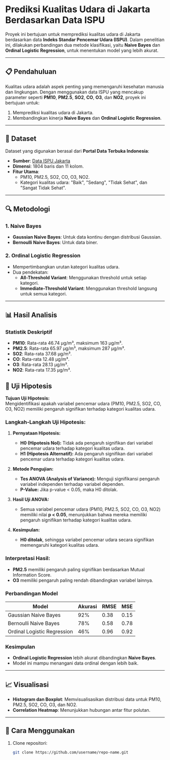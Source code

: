 # Prediksi Kualitas Udara di Jakarta Berdasarkan Data ISPU

Proyek ini bertujuan untuk memprediksi kualitas udara di Jakarta berdasarkan data **Indeks Standar Pencemar Udara (ISPU)**. Dalam penelitian ini, dilakukan perbandingan dua metode klasifikasi, yaitu **Naive Bayes** dan **Ordinal Logistic Regression**, untuk menentukan model yang lebih akurat.

---

## 📋 Pendahuluan

Kualitas udara adalah aspek penting yang memengaruhi kesehatan manusia dan lingkungan. Dengan menggunakan data ISPU yang mencakup parameter seperti **PM10**, **PM2.5**, **SO2**, **CO**, **O3**, dan **NO2**, proyek ini bertujuan untuk:
1. Memprediksi kualitas udara di Jakarta.
2. Membandingkan kinerja **Naive Bayes** dan **Ordinal Logistic Regression**.

---

## 📂 Dataset

Dataset yang digunakan berasal dari **Portal Data Terbuka Indonesia**:
- **Sumber**: [Data ISPU Jakarta](https://katalog.data.go.id/dataset/data-indeks-standar-pencemar-udara-ispu-di-provinsi-dki-jakarta1)
- **Dimensi**: 1804 baris dan 11 kolom.
- **Fitur Utama**:
  - PM10, PM2.5, SO2, CO, O3, NO2.
  - Kategori kualitas udara: "Baik", "Sedang", "Tidak Sehat", dan "Sangat Tidak Sehat".

---

## 🔍 Metodologi

### 1. **Naive Bayes**
- **Gaussian Naive Bayes**: Untuk data kontinu dengan distribusi Gaussian.
- **Bernoulli Naive Bayes**: Untuk data biner.

### 2. **Ordinal Logistic Regression**
- Mempertimbangkan urutan kategori kualitas udara.
- Dua pendekatan:
  - **All-Threshold Variant**: Menggunakan threshold untuk setiap kategori.
  - **Immediate-Threshold Variant**: Menggunakan threshold langsung untuk semua kategori.

---

## 📊 Hasil Analisis

### Statistik Deskriptif
- **PM10**: Rata-rata 46.74 μg/m³, maksimum 163 μg/m³.
- **PM2.5**: Rata-rata 65.97 μg/m³, maksimum 287 μg/m³.
- **SO2**: Rata-rata 37.68 μg/m³.
- **CO**: Rata-rata 12.48 μg/m³.
- **O3**: Rata-rata 28.13 μg/m³.
- **NO2**: Rata-rata 17.35 μg/m³.


## 🔬 Uji Hipotesis

**Tujuan Uji Hipotesis:**  
Mengidentifikasi apakah variabel pencemar udara (PM10, PM2.5, SO2, CO, O3, NO2) memiliki pengaruh signifikan terhadap kategori kualitas udara.

### Langkah-Langkah Uji Hipotesis:
1. **Pernyataan Hipotesis:**
   - **H0 (Hipotesis Nol):** Tidak ada pengaruh signifikan dari variabel pencemar udara terhadap kategori kualitas udara.
   - **H1 (Hipotesis Alternatif):** Ada pengaruh signifikan dari variabel pencemar udara terhadap kategori kualitas udara.

2. **Metode Pengujian:**
   - **Tes ANOVA (Analysis of Variance):** Menguji signifikansi pengaruh variabel independen terhadap variabel dependen.
   - **P-Value:** Jika p-value < 0.05, maka H0 ditolak.

3. **Hasil Uji ANOVA:**
   - Semua variabel pencemar udara (PM10, PM2.5, SO2, CO, O3, NO2) memiliki nilai **p < 0.05**, menunjukkan bahwa mereka memiliki pengaruh signifikan terhadap kategori kualitas udara.

4. **Kesimpulan:**
   - **H0 ditolak**, sehingga variabel pencemar udara secara signifikan memengaruhi kategori kualitas udara.

### Interpretasi Hasil:
- **PM2.5** memiliki pengaruh paling signifikan berdasarkan Mutual Information Score.
- **O3** memiliki pengaruh paling rendah dibandingkan variabel lainnya.

### Perbandingan Model
| Model                         | Akurasi | RMSE | MSE  |
|-------------------------------|---------|------|------|
| Gaussian Naive Bayes          | 92%     | 0.38 | 0.15 |
| Bernoulli Naive Bayes         | 78%     | 0.58 | 0.78 |
| Ordinal Logistic Regression   | 46%     | 0.96 | 0.92 |

### Kesimpulan
- **Ordinal Logistic Regression** lebih akurat dibandingkan **Naive Bayes**.
- Model ini mampu menangani data ordinal dengan lebih baik.

---

## 📈 Visualisasi
- **Histogram dan Boxplot**: Memvisualisasikan distribusi data untuk PM10, PM2.5, SO2, CO, O3, dan NO2.
- **Correlation Heatmap**: Menunjukkan hubungan antar fitur polutan.

---

## 🚀 Cara Menggunakan

1. Clone repositori:
   ```bash
   git clone https://github.com/username/repo-name.git
